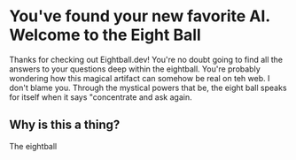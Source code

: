 # You've found your new favorite AI. Welcome to the Eight Ball
Thanks for checking out Eightball.dev! You're no doubt going to find all the answers to your questions deep within the eightball. You're probably wondering how this magical artifact can somehow be real on teh web. I don't blame you. Through the mystical powers that be, the eight ball speaks for itself when it says "concentrate and ask again. 

## Why is this a thing?
The eightball 
